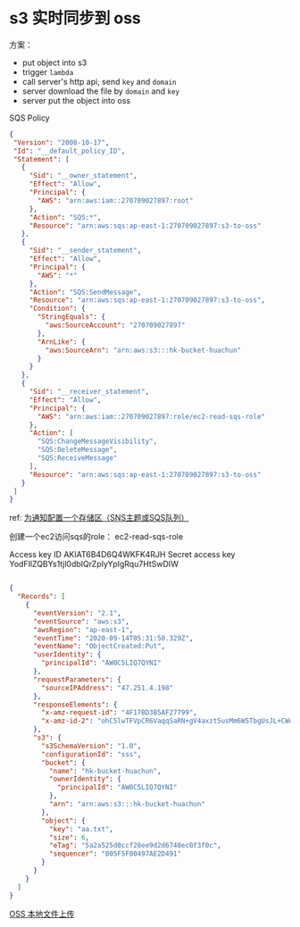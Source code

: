 # s3 实时同步到 oss

方案：
 - put object into s3
 - trigger `lambda`
 - call server's http api, send `key` and `domain` 
 - server download the file by `domain` and `key`
 - server put the object into oss



 SQS Policy

 ```json
{
  "Version": "2008-10-17",
  "Id": "__default_policy_ID",
  "Statement": [
    {
      "Sid": "__owner_statement",
      "Effect": "Allow",
      "Principal": {
        "AWS": "arn:aws:iam::270709027897:root"
      },
      "Action": "SQS:*",
      "Resource": "arn:aws:sqs:ap-east-1:270709027897:s3-to-oss"
    },
    {
      "Sid": "__sender_statement",
      "Effect": "Allow",
      "Principal": {
        "AWS": "*"
      },
      "Action": "SQS:SendMessage",
      "Resource": "arn:aws:sqs:ap-east-1:270709027897:s3-to-oss",
      "Condition": {
        "StringEquals": {
          "aws:SourceAccount": "270709027897"
        },
        "ArnLike": {
          "aws:SourceArn": "arn:aws:s3:::hk-bucket-huachun"
        }
      }
    },
    {
      "Sid": "__receiver_statement",
      "Effect": "Allow",
      "Principal": {
        "AWS": "arn:aws:iam::270709027897:role/ec2-read-sqs-role"
      },
      "Action": [
        "SQS:ChangeMessageVisibility",
        "SQS:DeleteMessage",
        "SQS:ReceiveMessage"
      ],
      "Resource": "arn:aws:sqs:ap-east-1:270709027897:s3-to-oss"
    }
  ]
}


 ```

 ref:  [为通知配置一个存储区（SNS主题或SQS队列）](https://docs.aws.amazon.com/zh_cn/AmazonS3/latest/dev/ways-to-add-notification-config-to-bucket.html)


 创建一个ec2访问sqs的role：  ec2-read-sqs-role


Access key ID    AKIAT6B4D6Q4WKFK4RJH
Secret access key   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


```json

{
  "Records": [
    {
      "eventVersion": "2.1",
      "eventSource": "aws:s3",
      "awsRegion": "ap-east-1",
      "eventTime": "2020-09-14T05:31:50.329Z",
      "eventName": "ObjectCreated:Put",
      "userIdentity": {
        "principalId": "AW0C5LIQ7QYNI"
      },
      "requestParameters": {
        "sourceIPAddress": "47.251.4.198"
      },
      "responseElements": {
        "x-amz-request-id": "4F17BD3B5AF27799",
        "x-amz-id-2": "ohC5lwTFVpCR6VaqqSaRN+gV4axzt5usMm6W5TbgUsJL+CWopUDDbgjezJTIn36ty51iyroCcLYJUPgatygSnBvV2hdcVxl3"
      },
      "s3": {
        "s3SchemaVersion": "1.0",
        "configurationId": "sss",
        "bucket": {
          "name": "hk-bucket-huachun",
          "ownerIdentity": {
            "principalId": "AW0C5LIQ7QYNI"
          },
          "arn": "arn:aws:s3:::hk-bucket-huachun"
        },
        "object": {
          "key": "aa.txt",
          "size": 6,
          "eTag": "5a2a525d0ccf28ee9d2d6748ec0f3f0c",
          "sequencer": "005F5F00497AE2D491"
        }
      }
    }
  ]
}

```


[OSS 本地文件上传](https://help.aliyun.com/document_detail/32027.html)
